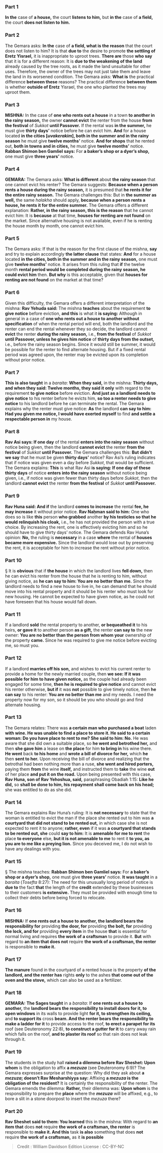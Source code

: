 
### Part 1
<b>In the</b> case of <b>a house,</b> the court <b>listens to him,</b> but <b>in the</b> case of <b>a field,</b> the court <b>does not listen to him.</b>

### Part 2
The Gemara asks: <b>In the</b> case of <b>a field, what is the reason</b> that the court does not listen to him? It is that <b>due to</b> the desire to promote <b>the settling of Eretz Yisrael,</b> it is inappropriate to uproot trees. <b>There are</b> those <b>who say</b> that it is for a different reason: It is <b>due to the weakening of the land</b> already caused by the tree roots, as it made the land unsuitable for other uses. Therefore, the owner of the trees may not just take them and leave the land in its worsened condition. The Gemara asks: <b>What is</b> the practical difference <b>between these</b> reasons? The practical difference <b>between them</b> is whether <b>outside of Eretz</b> Yisrael, the one who planted the trees may uproot them.

### Part 3
<strong>MISHNA:</strong> In the case of <b>one who rents out a house</b> in a town <b>to another in the rainy season,</b> the owner <b>cannot evict</b> the renter from the house <b>from the festival</b> of <i>Sukkot</i> <b>until Passover.</b> If the rental was <b>in the summer,</b> he must give <b>thirty days’</b> notice before he can evict him. <b>And</b> for a house located <b>in the cities [<i>uvakerakim</i>], both in the summer and in the rainy season</b> he must give <b>twelve months’</b> notice. <b>And for shops</b> that he rented out, <b>both in towns and in cities,</b> he must give <b>twelve months’</b> notice. <b>Rabban Shimon ben Gamliel says:</b> For <b>a baker’s shop or a dyer’s shop,</b> one must give <b>three years’</b> notice.

### Part 4
<strong>GEMARA:</strong> The Gemara asks: <b>What is different</b> about <b>the rainy season</b> that one cannot evict his renter? The Gemara suggests: <b>Because when a person rents a house during the rainy season,</b> it is presumed that <b>he rents it for the entire rainy season.</b> The Gemara challenges this: But in <b>the summer as well,</b> the same <i>halakha</i> should apply, <b>because when a person rents a house, he rents it for the entire summer.</b> The Gemara offers a different explanation: <b>Rather, in the rainy season, this is the reason</b> that he cannot evict him: It is <b>because</b> at that time, <b>houses for renting are not found</b> on the market. Since alternative housing is not available, even if he is renting the house month by month, one cannot evict him.

### Part 5
The Gemara asks: If that is the reason for the first clause of the mishna, <b>say</b> and try to explain accordingly <b>the latter clause</b> that states: <b>And</b> for a house located <b>in the cities, both in the summer and in the rainy season,</b> one must give <b>twelve months’</b> notice. It arises from this ruling that <b>if</b> the twelve month <b>rental period would be completed during the rainy season, he could evict him</b> then. <b>But why</b> is this acceptable, given that <b>houses for renting are not found</b> on the market at that time?

### Part 6
Given this difficulty, the Gemara offers a different interpretation of the mishna: <b>Rav Yehuda said:</b> The mishna <b>teaches</b> about the requirement <b>to give notice</b> before eviction, <b>and this</b> is what it <b>is saying:</b> Although in general in a case of <b>one who rents out a house to another without specification</b> of when the rental period will end, both the landlord and the renter can end the rental whenever they so decide, the landlord cannot <b>evict</b> the renter <b>during the rainy season,</b> i.e., <b>from the festival</b> of <i>Sukkot</i> <b>until Passover, unless he gives him notice</b> of <b>thirty days from the outset,</b> i.e., before the rainy season begins. Since it would still be summer, it would be possible for the renter to find alternate housing. But if a fixed rental period was agreed upon, the renter may be evicted upon its completion without prior notice.

### Part 7
<b>This is also taught</b> in a <i>baraita</i>: <b>When they said,</b> in the mishna: <b>Thirty days, and when they said: Twelve months, they said it only</b> with regard to the requirement <b>to give notice</b> before eviction. <b>And just as a landlord needs to give notice</b> to his renter before he evicts him, <b>so too a renter needs to give notice</b> to his landlord before he can terminate the rental. The Gemara explains why the renter must give notice: <b>As</b> the landlord <b>can say to him: Had you given me notice, I would have exerted myself</b> to find <b>and settle a respectable person in</b> my house.

### Part 8
<b>Rav Asi says: If one day</b> of the rental <b>enters into the rainy season</b> without notice being given, then the landlord <b>cannot evict</b> the renter <b>from the festival</b> of <i>Sukkot</i> <b>until Passover.</b> The Gemara challenges this: <b>But didn’t we say</b> that he must be given <b>thirty days’</b> notice? Rav Asi’s ruling indicates that if notice was given even a day before <i>Sukkot</i>, that would be sufficient. The Gemara explains: <b>This</b> is what Rav Asi <b>is saying: If one day of these thirty days</b> of notice <b>enters into the rainy season</b> without notice being given, i.e., if notice was given fewer than thirty days before <i>Sukkot</i>, then the landlord <b>cannot evict</b> the renter <b>from the festival</b> of <i>Sukkot</i> <b>until Passover.</b>

### Part 9
<b>Rav Huna said: And if</b> the landlord <b>comes to increase</b> the rental <b>fee, he may increase</b> it without prior notice. <b>Rav Naḥman said to him:</b> One who does so is like <b>this</b> person <b>who grabbed</b> another <b>by his testicles so that he would relinquish his cloak,</b> i.e., he has not provided the person with a true choice. By increasing the rent, one is effectively evicting him and so he should have to give thirty days’ notice. The Gemara defends Rav Huna’s opinion: <b>No,</b> the ruling is <b>necessary</b> in a case <b>where</b> the rental of <b>houses became more expensive.</b> Since the landlord would lose out by preserving the rent, it is acceptable for him to increase the rent without prior notice.

### Part 10
§ It is <b>obvious</b> that if <b>the house</b> in which the landlord lives <b>fell down,</b> then he can evict his renter from the house that he is renting to him, without giving notice, as <b>he can say to him: You are no better than me.</b> Since the landlord needs to find a new house to live in, he can demand that he should move into his rental property and it should be his renter who must look for new housing. He cannot be expected to have given notice, as he could not have foreseen that his house would fall down.

### Part 11
If a landlord <b>sold</b> the rental property to another, <b>or bequeathed it</b> to his heirs, <b>or gave it</b> to another person <b>as a gift,</b> the renter <b>can say to</b> the new owner: <b>You are no better than the person from whom your</b> ownership of the property <b>came.</b> Since he was required to give me notice before evicting me, so must you.

### Part 12
If a landlord <b>marries off his son,</b> and wishes to evict his current renter to provide a home for the newly married couple, then <b>we see: If it was possible for him to have given notice,</b> as the couple had already been engaged for some time, <b>then he is required to give notice</b> and cannot evict his renter otherwise, <b>but if</b> it was <b>not</b> possible to give timely notice, then <b>he can say</b> to his renter: <b>You are no better than me</b> and my needs. I need the property now for my son, so it should be you who should go and find alternate housing.

### Part 13
The Gemara relates: There was <b>a certain man who purchased a boat</b> laden <b>with wine. He was unable to find a place to store it. He said to a certain woman: Do you have place to rent to me? She said to him: No.</b> He was aware that she did own a suitable place, so <b>he went and betrothed her,</b> and then <b>she gave him</b> a lease on <b>the place</b> for him <b>to bring in</b> his wine there. <b>He went</b> back <b>to his home</b> and <b>wrote a bill of divorce for her,</b> which <b>he</b> then <b>sent to her.</b> Upon receiving the bill of divorce and realizing that the betrothal had been nothing more than a ruse, <b>she went and hired porters,</b> paying them <b>from</b> the wine <b>itself,</b> and instructed them to <b>take</b> the wine <b>out</b> of her place <b>and put it on the road.</b> Upon being presented with this case, <b>Rav Huna, son of Rav Yehoshua, said,</b> paraphrasing Obadiah 1:15: <b>Like he did,</b> so <b>shall be done to him, his repayment shall come back on his head;</b> she was entitled to do as she did.

### Part 14
The Gemara explains Rav Huna’s ruling: It is <b>not necessary</b> to state that the woman is entitled to evict the man if the place she rented out to him was <b>a courtyard that did not stand to be rented out,</b> in which case she is not expected to rent it to anyone; <b>rather, even</b> if it was <b>a courtyard that stands to be rented out, she</b> could <b>say to him:</b> It is <b>amenable for me to rent</b> the place <b>to everyone</b> else, <b>but it is not amenable to me</b> to rent it <b>to you, as you are to me like a preying lion.</b> Since you deceived me, I do not wish to have any dealings with you.

### Part 15
§ The mishna teaches: <b>Rabban Shimon ben Gamliel says:</b> For <b>a baker’s shop or a dyer’s shop,</b> one must give <b>three years’</b> notice. <b>It was taught</b> in a <i>baraita</i> (<i>Tosefta</i> 8:27): The need for this unusually long period of notice is <b>due to</b> the fact <b>that</b> the length of the <b>credit</b> extended by these businesses to their customers <b>is extensive.</b> They must be provided with enough time to collect their debts before being forced to relocate.

### Part 16
<strong>MISHNA:</strong> If <b>one rents out a house to another, the landlord bears the responsibility for</b> providing <b>the door, for</b> providing <b>the bolt, for</b> providing <b>the lock, and for</b> providing <b>every item</b> in the house <b>that</b> is essential for normal living and requires <b>the work of a craftsman</b> to provide it. <b>But</b> with regard to <b>an item that does not</b> require <b>the work of a craftsman, the renter</b> is responsible to <b>make it.</b>

### Part 17
<b>The manure</b> found in the courtyard of a rented house is the property <b>of the landlord, and the renter has</b> rights <b>only</b> to the ashes <b>that come out of the oven and the stove,</b> which can also be used as a fertilizer.

### Part 18
<strong>GEMARA:</strong> <b>The Sages taught</b> in a <i>baraita</i>: If <b>one rents out a house to another,</b> the <b>landlord bears the responsibility to install doors for it, to open windows</b> in its walls to provide light <b>for it, to strengthen its ceiling,</b> and <b>to support its</b> cross <b>beam. And the renter bears the responsibility to make a ladder for it</b> to provide access to the roof, <b>to erect a parapet for its</b> roof (see Deuteronomy 22:8), <b>to construct a gutter for it</b> to carry away rain which falls on the roof, <b>and to plaster its roof</b> so that rain does not leak through it.

### Part 19
The students in the study hall <b>raised a dilemma before Rav Sheshet: Upon whom</b> is the obligation to affix <b>a <i>mezuza</i></b> (see Deuteronomy 6:9)? The Gemara expresses surprise at the question: Why did they ask about <b>a <i>mezuza</i>; doesn’t Rav Mesharshiyya say:</b> Affixing <b>a <i>mezuza</i> is the obligation of the resident?</b> It is certainly the responsibility of the renter. The Gemara emends the dilemma: <b>Rather,</b> their dilemma was: <b>Upon whom</b> is the responsibility to prepare the <b>place</b> where the <b><i>mezuza</i></b> will be affixed, e.g., to bore a slit in a stone doorpost to insert the <i>mezuza</i> there?

### Part 20
<b>Rav Sheshet said to them: You learned</b> this in the mishna: With regard to <b>an item that</b> does <b>not</b> require <b>the work of a craftsman, the renter</b> is responsible to <b>make it. And this</b> task <b>is also</b> something that does <b>not</b> require <b>the work of a craftsman,</b> as it <b>is possible</b>

>Credit : William Davidson Edition
>License : CC-BY-NC
